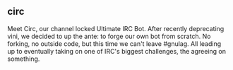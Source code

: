 ## circ

Meet Circ, our channel locked Ultimate IRC Bot. After recently deprecating
vini,  we decided to up the ante: to forge our own bot from scratch. No
forking, no outside code, but this time we can't leave #gnulag. All leading up
to eventually taking on one of IRC's biggest challenges, the agreeing on
something.
